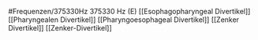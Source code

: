 #Frequenzen/375330Hz
375330 Hz (E)
[[Esophagopharyngeal Divertikel]]
[[Pharyngealen Divertikel]]
[[Pharyngoesophageal Divertikel]]
[[Zenker Divertikel]]
[[Zenker-Divertikel]]